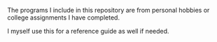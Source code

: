 The programs I include in this repository are from personal hobbies or college assignments I have completed. 

I myself use this for a reference guide as well if needed.
